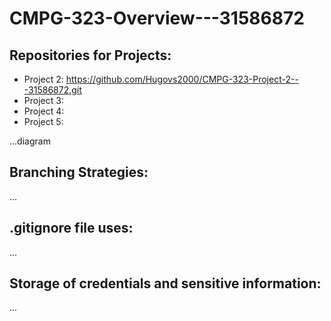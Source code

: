 # CMPG-323-Overview---31586872

## Repositories for Projects:
- Project 2: https://github.com/Hugovs2000/CMPG-323-Project-2---31586872.git
- Project 3:
- Project 4:
- Project 5:

...diagram
## Branching Strategies:
...
## .gitignore file uses:
...
## Storage of credentials and sensitive information:
...
